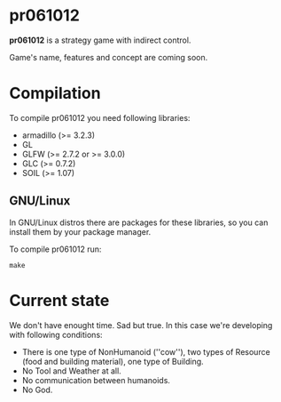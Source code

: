 pr061012
========

**pr061012** is a strategy game with indirect control.

Game's name, features and concept are coming soon.

Compilation
===========

To compile pr061012 you need following libraries:
* armadillo (>= 3.2.3)
* GL
* GLFW (>= 2.7.2 or >= 3.0.0)
* GLC (>= 0.7.2)
* SOIL (>= 1.07)

GNU/Linux
---------

In GNU/Linux distros there are packages for these libraries, so you can install
them by your package manager.

To compile pr061012 run:

    make

Current state
=============

We don't have enought time. Sad but true. In this case we're developing with
following conditions:

* There is one type of NonHumanoid (''cow''), two types of Resource (food
  and building material), one type of Building.
* No Tool and Weather at all.
* No communication between humanoids.
* No God.
